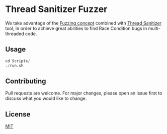 
# Thread Sanitizer Fuzzer
We take advantage of the [Fuzzing concept](http://lcamtuf.coredump.cx/afl/) combined with [Thread Sanitizer](https://github.com/google/sanitizers/wiki/ThreadSanitizerCppManual) tool, in order to achieve great abilities to find Race Condition bugs in multi-threaded code.

## Usage

```python
cd Scripts/
./run.sh
```

## Contributing
Pull requests are welcome. For major changes, please open an issue first to discuss what you would like to change.


## License
[MIT](https://choosealicense.com/licenses/mit/)


